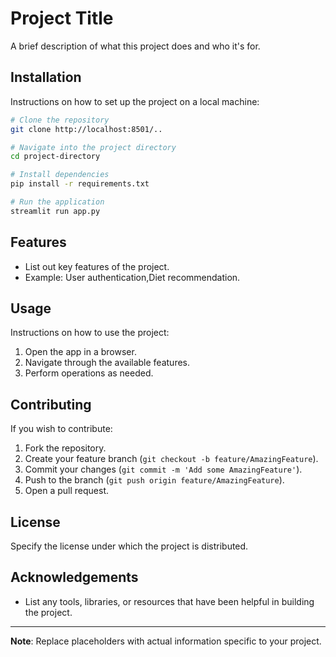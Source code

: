# Project Title

A brief description of what this project does and who it's for.

## Installation

Instructions on how to set up the project on a local machine:

```bash
# Clone the repository
git clone http://localhost:8501/..

# Navigate into the project directory
cd project-directory

# Install dependencies
pip install -r requirements.txt

# Run the application
streamlit run app.py
```

## Features

- List out key features of the project.
- Example: User authentication,Diet recommendation.

## Usage

Instructions on how to use the project:

1. Open the app in a browser.
2. Navigate through the available features.
3. Perform operations as needed.

## Contributing

If you wish to contribute:

1. Fork the repository.
2. Create your feature branch (`git checkout -b feature/AmazingFeature`).
3. Commit your changes (`git commit -m 'Add some AmazingFeature'`).
4. Push to the branch (`git push origin feature/AmazingFeature`).
5. Open a pull request.

## License

Specify the license under which the project is distributed.

## Acknowledgements

- List any tools, libraries, or resources that have been helpful in building the project.
  
---

**Note**: Replace placeholders with actual information specific to your project.


